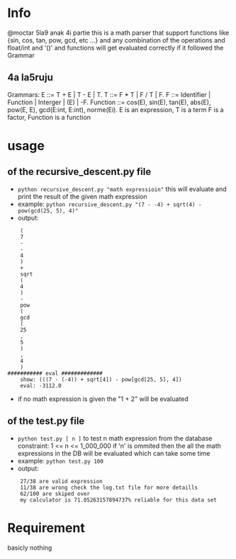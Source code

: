 # Info
@moctar 5la9 anak 4i partie
this is a math parser that support functions like {sin, cos, tan, pow, gcd, etc ...}
and any combination of the operations and float/int and '()' and functions will
get evaluated correctly if it followed the Grammar
## 4a la5ruju
Grammars:
    E ::= T + E | T - E | T.
    T ::= F * T | F / T | F.
    F ::= Identifier | Function | Interger | (E) | -F.
    Function ::= cos(E), sin(E), tan(E), abs(E), pow(E, E), gcd(E:int, E:int), norme(Ei).
E is an expression, T is a term F is a factor, Function is a function

# usage
## of the recursive_descent.py file
- `python recursive_descent.py "math expressioin"`
    this will evaluate and print the result of the given math expression
- example:
    `python recursive_descent.py "(7 - -4) + sqrt(4) - pow(gcd(25, 5), 4)"`
- output:
```
    (
    7
    -
    -
    4
    )
    +
    sqrt
    (
    4
    )
    -
    pow
    (
    gcd
    (
    25
    ,
    5
    )
    ,
    4
    )
########### eval #############
    show: (((7 - (-4)) + sqrt[4]) - pow[gcd[25, 5], 4])
    eval: -3112.0
```
- if no math expression is given the "1 + 2" will be evaluated

## of the test.py file
- `python test.py [ n ]` 
    to test n math expression from the database constraint: 1 <= n <= 1_000_000
    if 'n' is ommited then the all the math expressions in the DB will be evaluated which can take some time
- example:
    `python test.py 100`
- output:
```
    27/38 are valid expression
    11/38 are wrong check the log.txt file for more detaills
    62/100 are skiped over
    my calculator is 71.05263157894737% reliable for this data set
```

# Requirement
basicly nothing
